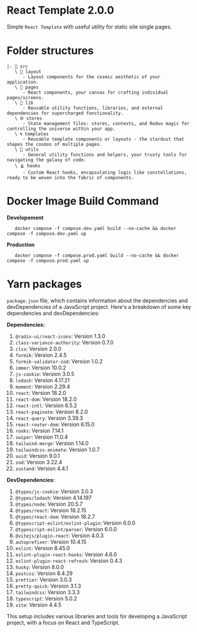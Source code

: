 # React Template 2.0.0

Simple `React Template` with useful utility for static site single pages.

# Folder structures

```
|- 📁 src
   \ 🎨 layout
      - Layout components for the cosmic aesthetic of your application.
   \ 📄 pages
      - React components, your canvas for crafting individual pages/screens.
   \ 🧰 lib
      - Reusable utility functions, libraries, and external dependencies for supercharged functionality.
   \ 🌐 stores
      - State management files: stores, contexts, and Redux magic for controlling the universe within your app.
   \ 🌀 templates
      - Reusable template components or layouts - the stardust that shapes the cosmos of multiple pages.
   \ 🔧 utils
      - General utility functions and helpers, your trusty tools for navigating the galaxy of code.
   \ 🪝 hooks
      - Custom React hooks, encapsulating logic like constellations, ready to be woven into the fabric of components.
```

# Docker Image Build Command

**Developement**
```
   docker compose -f compose.dev.yaml build --no-cache && docker compose -f compose.dev.yaml up
```

**Production**
```
   docker compose -f compose.prod.yaml build --no-cache && docker compose -f compose.prod.yaml up
```
# Yarn packages

`package.json` file, which contains information about the dependencies and devDependencies of a JavaScript project. Here's a breakdown of some key dependencies and devDependencies:

**Dependencies:**

1. `@radix-ui/react-icons`: Version 1.3.0
2. `class-variance-authority`: Version 0.7.0
3. `clsx`: Version 2.0.0
4. `formik`: Version 2.4.5
5. `formik-validator-zod`: Version 1.0.2
6. `immer`: Version 10.0.2
7. `js-cookie`: Version 3.0.5
8. `lodash`: Version 4.17.21
9. `moment`: Version 2.29.4
10. `react`: Version 18.2.0
11. `react-dom`: Version 18.2.0
12. `react-intl`: Version 6.5.2
13. `react-paginate`: Version 8.2.0
14. `react-query`: Version 3.39.3
15. `react-router-dom`: Version 6.15.0
16. `rooks`: Version 7.14.1
17. `swiper`: Version 11.0.4
18. `tailwind-merge`: Version 1.14.0
19. `tailwindcss-animate`: Version 1.0.7
20. `uuid`: Version 9.0.1
21. `zod`: Version 3.22.4
22. `zustand`: Version 4.4.1

**DevDependencies:**

1. `@types/js-cookie`: Version 3.0.3
2. `@types/lodash`: Version 4.14.197
3. `@types/node`: Version 20.5.7
4. `@types/react`: Version 18.2.15
5. `@types/react-dom`: Version 18.2.7
6. `@typescript-eslint/eslint-plugin`: Version 6.0.0
7. `@typescript-eslint/parser`: Version 6.0.0
8. `@vitejs/plugin-react`: Version 4.0.3
9. `autoprefixer`: Version 10.4.15
10. `eslint`: Version 8.45.0
11. `eslint-plugin-react-hooks`: Version 4.6.0
12. `eslint-plugin-react-refresh`: Version 0.4.3
13. `husky`: Version 8.0.0
14. `postcss`: Version 8.4.29
15. `prettier`: Version 3.0.3
16. `pretty-quick`: Version 3.1.3
17. `tailwindcss`: Version 3.3.3
18. `typescript`: Version 5.0.2
19. `vite`: Version 4.4.5

This setup includes various libraries and tools for developing a JavaScript project, with a focus on React and TypeScript.
